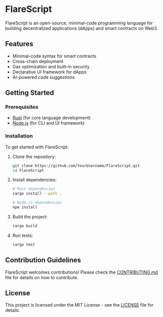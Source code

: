 # FlareScript

FlareScript is an open-source, minimal-code programming language for building decentralized applications (dApps) and smart contracts on Web3. 

## Features
- Minimal-code syntax for smart contracts
- Cross-chain deployment
- Gas optimization and built-in security
- Declarative UI framework for dApps
- AI-powered code suggestions

## Getting Started

### Prerequisites
- [Rust](https://www.rust-lang.org/) (for core language development)
- [Node.js](https://nodejs.org/) (for CLI and UI framework)

### Installation
To get started with FlareScript:
1. Clone the repository:
    ```bash
    git clone https://github.com/YourUsername/FlareScript.git
    cd FlareScript
    ```
2. Install dependencies:
    ```bash
    # Rust dependencies
    cargo install --path .

    # Node.js dependencies
    npm install
    ```

3. Build the project:
    ```bash
    cargo build
    ```

4. Run tests:
    ```bash
    cargo test
    ```

## Contribution Guidelines
FlareScript welcomes contributions! Please check the [CONTRIBUTING.md](CONTRIBUTING.md) file for details on how to contribute.

## License
This project is licensed under the MIT License - see the [LICENSE](LICENSE) file for details.
